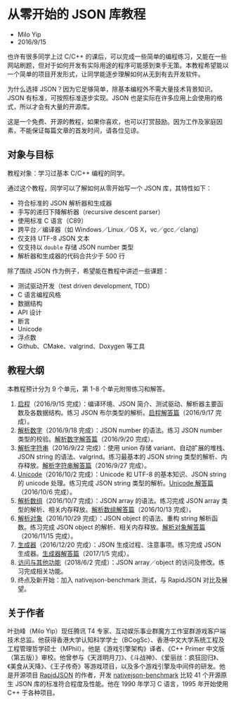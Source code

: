 # 从零开始的 JSON 库教程

* Milo Yip 
* 2016/9/15

也许有很多同学上过 C/C++ 的课后，可以完成一些简单的编程练习，又能在一些网站刷题，但对于如何开发有实际用途的程序可能感到束手无策。本教程希望能以一个简单的项目开发形式，让同学能逐步理解如何从无到有去开发软件。

为什么选择 JSON？因为它足够简单，除基本编程外不需大量技术背景知识。JSON 有标准，可按照标准逐步实现。JSON 也是实际在许多应用上会使用的格式，所以才会有大量的开源库。

这是一个免费、开源的教程，如果你喜欢，也可以打赏鼓励。因为工作及家庭因素，不能保证每篇文章的首发时间，请各位见谅。

## 对象与目标

教程对象：学习过基本 C/C++ 编程的同学。

通过这个教程，同学可以了解如何从零开始写一个 JSON 库，其特性如下：

* 符合标准的 JSON 解析器和生成器
* 手写的递归下降解析器（recursive descent parser）
* 使用标准 C 语言（C89）
* 跨平台／编译器（如 Windows／Linux／OS X，vc／gcc／clang）
* 仅支持 UTF-8 JSON 文本
* 仅支持以 `double` 存储 JSON number 类型
* 解析器和生成器的代码合共少于 500 行

除了围绕 JSON 作为例子，希望能在教程中讲述一些课题：

* 测试驱动开发（test driven development, TDD）
* C 语言编程风格
* 数据结构
* API 设计
* 断言
* Unicode
* 浮点数
* Github、CMake、valgrind、Doxygen 等工具

## 教程大纲

本教程预计分为 9 个单元，第 1-8 个单元附带练习和解答。

1. [启程](tutorial01/tutorial01.md)（2016/9/15 完成）：编译环境、JSON 简介、测试驱动、解析器主要函数及各数据结构。练习 JSON 布尔类型的解析。[启程解答篇](tutorial01_answer/tutorial01_answer.md)（2016/9/17 完成）。
2. [解析数字](tutorial02/tutorial02.md)（2016/9/18 完成）：JSON number 的语法。练习 JSON number 类型的校验。[解析数字解答篇](tutorial02_answer/tutorial02_answer.md)（2016/9/20 完成）。
3. [解析字符串](tutorial03/tutorial03.md)（2016/9/22 完成）：使用 union 存储 variant、自动扩展的堆栈、JSON string 的语法、valgrind。练习最基本的 JSON string 类型的解析、内存释放。[解析字符串解答篇](tutorial03_answer/tutorial03_answer.md)（2016/9/27 完成）。
4. [Unicode](tutorial04/tutorial04.md)（2016/10/2 完成）：Unicode 和 UTF-8 的基本知识、JSON string 的 unicode 处理。练习完成 JSON string 类型的解析。[Unicode 解答篇](tutorial04_answer/tutorial04_answer.md)（2016/10/6 完成）。
5. [解析数组](tutorial05/tutorial05.md)（2016/10/7 完成）：JSON array 的语法。练习完成 JSON array 类型的解析、相关内存释放。[解析数组解答篇](tutorial05_answer/tutorial05_answer.md)（2016/10/13 完成）。
6. [解析对象](tutorial06/tutorial06.md)（2016/10/29 完成）：JSON object 的语法、重构 string 解析函数。练习完成 JSON object 的解析、相关内存释放。[解析对象解答篇](tutorial06_answer/tutorial06_answer.md)（2016/11/15 完成）。
7. [生成器](tutorial07/tutorial07.md)（2016/12/20 完成）：JSON 生成过程、注意事项。练习完成 JSON 生成器。[生成器解答篇](tutorial07_answer/tutorial07_answer.md)（2017/1/5 完成）。
8. [访问与其他功能](tutorial08/tutorial08.md)（2018/6/2 完成）：JSON array／object 的访问及修改。练习完成相关功能。
9. 终点及新开始：加入 nativejson-benchmark 测试，与 RapidJSON 对比及展望。

## 关于作者

叶劲峰（Milo Yip）现任腾讯 T4 专家、互动娱乐事业群魔方工作室群游戏客户端技术总监。他获得香港大学认知科学学士（BCogSc）、香港中文大学系统工程及工程管理哲学硕士（MPhil）。他是《游戏引擎架构》译者、《C++ Primer 中文版（第五版）》审校。他曾参与《天涯明月刀》、《斗战神》、《爱丽丝：疯狂回归》、《美食从天降》、《王子传奇》等游戏项目，以及多个游戏引擎及中间件的研发。他是开源项目 [RapidJSON](https://github.com/miloyip/rapidjson) 的作者，开发 [nativejson-benchmark](https://github.com/miloyip/nativejson-benchmark) 比较 41 个开源原生 JSON 库的标准符合程度及性能。他在 1990 年学习 C 语言，1995 年开始使用 C++ 于各种项目。
